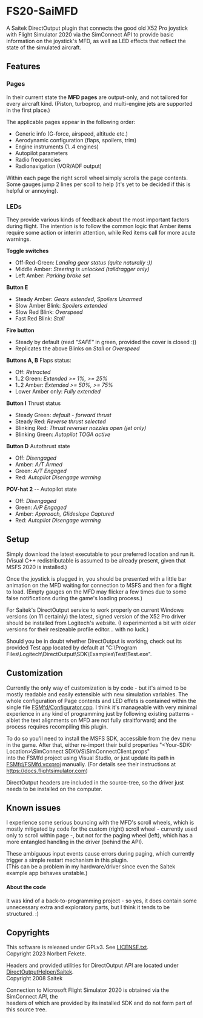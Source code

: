 # FS20-SaiMFD

A Saitek DirectOutput plugin that connects the good old X52 Pro joystick with Flight Simulator 2020 via the SimConnect API to provide basic information on the joystick's MFD, as well as LED effects that reflect the state of the simulated aircraft.


## Features

### Pages

In their current state the **MFD pages** are output-only, and not tailored for every aircraft kind. (Piston, turboprop, and multi-engine jets are supported in the first place.)

The applicable pages appear in the following order:
* Generic info (G-force, airspeed, altitude etc.)
* Aerodynamic configuration (flaps, spoilers, trim)
* Engine instruments (1..4 engines)
* Autopilot parameters
* Radio frequencies
* Radionavigation (VOR/ADF output)

Within each page the right scroll wheel simply scrolls the page contents. Some gauges jump 2 lines per scoll to help (it's yet to be decided if this is helpful or annoying).


### LEDs
They provide various kinds of feedback about the most important factors during flight. The intention is to follow the common logic that Amber items require some action or interim attention, while Red items call for more acute warnings.

**Toggle switches**  		
* Off-Red-Green: *Landing gear status (quite naturally :))*
* Middle Amber: *Steering is unlocked (taildragger only)*
* Left Amber: *Parking brake set*

**Button E**
* Steady Amber: *Gears extended, Spoilers Unarmed*
* Slow Amber Blink: *Spoilers extended*
* Slow Red Blink: *Overspeed*
* Fast Red Blink: *Stall*

**Fire button**
* Steady by default (read *"SAFE"* in green, provided the cover is closed :))
* Replicates the above Blinks on *Stall* or *Overspeed*

**Buttons A, B**
Flaps status:
* Off: *Retracted*
* 1..2 Green: *Extended >= 1%, >= 25%*
* 1..2 Amber: *Extended >= 50%, >= 75%*
* Lower Amber only: *Fully extended*

**Button I**
Thrust status
* Steady Green: *default - forward thrust*
* Steady Red: *Reverse thrust selected*
* Blinking Red: *Thrust reverser nozzles open (jet only)*
* Blinking Green: *Autopilot TOGA active*

**Button D**
Autothrust state
* Off: *Disengaged*
* Amber: *A/T Armed*
* Green: *A/T Engaged*
* Red: *Autopilot Disengage warning*

**POV-hat 2**  --  Autopilot state
* Off: *Disengaged*
* Green: *A/P Engaged*
* Amber: *Approach, Glideslope Captured*
* Red: *Autopilot Disengage warning*


## Setup

Simply download the latest executable to your preferred location and run it. 
(Visual C++ redistributable is assumed to be already present, given that MSFS 2020 is installed.)

Once the joystick is plugged in, you should be presented with a little bar animation on the MFD waiting for connection to MSFS and then for a flight to load. (Empty gauges on the MFD may flicker a few times due to some false notifications during the game's loading process.)

For Saitek's DirectOutput service to work properly on current Windows versions (on 11 certainly) the latest, signed version of the X52 Pro driver should be installed from Logitech's website.
(I experimented a bit with older versions for their resizeable profile editor... with no luck.)

Should you be in doubt whether DirectOutput is working, check out its provided Test app located by default at "C:\Program Files\Logitech\DirectOutput\SDK\Examples\Test\Test.exe".


## Customization

Currently the only way of customization is by code - but it's aimed to be mostly readable and easily extensible with new simulation variables. 
The whole configuration of Page contents and LED effets is contained within the single file [FSMfd/Configurator.cpp](FSMfd/Configurator.cpp). 
I think it's manageable with very minimal experience in any kind of programming just by following existing patterns -  
albiet the text alignments on MFD are not fully straitforward; and the process requires recompiling this plugin.

To do so you'll need to install the MSFS SDK, accessible from the dev menu in the game.
After that, either re-import their build properties
"\<Your-SDK-Location\>\SimConnect SDK\VS\SimConnectClient.props"  
into the FSMfd project using Visual Studio, or just update its path in [FSMfd/FSMfd.vcxproj](FSMfd/FSMfd.vcxproj) manually.
(For details see their instructions at https://docs.flightsimulator.com)

DirectOutput headers are included in the source-tree, so the driver just needs to be installed on the computer.


## Known issues

I experience some serious bouncing with the MFD's scroll wheels, which is mostly mitigated by code for the custom (right) scroll wheel - currently used only to scroll within page -, but not for the paging wheel (left), which has a more entangled handling in the driver (behind the API).

These ambiguous input events cause errors during paging, which currently trigger a simple restart mechanism in this plugin.  
(This can be a problem in my hardware/driver since even the Saitek example app behaves unstable.)

#### About the code
It was kind of a back-to-programming project - so yes, it does contain some unnecessary extra and exploratory parts, but I think it tends to be structured. :)


## Copyrights

This software is released under GPLv3. See [LICENSE.txt](LICENSE.txt).  
Copyright 2023 Norbert Fekete.

Headers and provided utilities for DirectOutput API are located under [DirectOutputHelper/Saitek](DirectOutputHelper/Saitek/DirectOutput.h).  
Copyright 2008 Saitek

Connection to Microsoft Flight Simulator 2020 is obtained via the SimConnect API, the  
headers of which are provided by its installed SDK and do not form part of this source tree.
